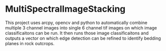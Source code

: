 # MultiSpectralImageStacking
This project uses arcpy, opencv and python to automatically combine multiple 3 channel images into single 6 channel tif images 
on which image classificaitons can be run. It then runs those image classificaitons and outputs a vector on which edge detection 
can be refined to identify bedding planes in rock outcrops.
